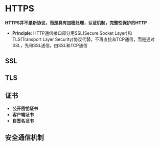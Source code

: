# HTTPS

**HTTPS并不是新协议，而是具有加密处理，认证机制，完整性保护的HTTP**

- **Principle**: HTTP通信接口部分用SSL(Secure Socket Layer)和TLS(Transport Layer Security)协议代替。不再直接和TCP通信，而是通过SSL，先和SSL通信，由SSL和TCP通信

## SSL

## TLS

## 证书

- **公开密钥证书**
- **客户端证书**
- **自签名证书**

## 安全通信机制

